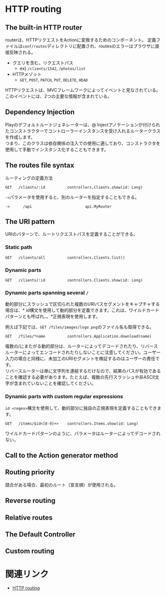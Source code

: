 # HTTP routing

## The built-in HTTP router
routerは、HTTPリクエストをActionに変換するためのコンポーネント。 
定義ファイルは`conf/routes`ディレクトリに配置され、routesのエラーはブラウザに直接反映される。  

- クエリを含む、リクエストパス
  - ex) `/clients/1542`, `/photos/list`
- HTTPメゾット
  - `GET`, `POST`, `PATCH`, `PUT`, `DELETE`, `HEAD` 

HTTPリクエストは、MVCフレームワークによってイベントと見なされている。このイベントには、2つの主要な情報が含まれている。  


## Dependency Injection
Playのデフォルトルートジェネレーターは、@ Injectアノテーションが付けられたコンストラクターでコントローラーインスタンスを受け入れるルータークラスを作成します。  
つまり、このクラスは依存関係の注入での使用に適しており、コンストラクタを使用して手動でインスタンス化することもできます。


## The routes file syntax
ルーティングの定義方法  
```
GET   /clients/:id          controllers.Clients.show(id: Long)
```

`->`パラメータを使用すると、別のルーターを指定することもできる。  
```
->      /api                        api.MyRouter
```

## The URI pattern
URIのパターンで、ルートリクエストパスを定義することができる。  

### Static path
```
GET   /clients/all          controllers.Clients.list()
```

### Dynamic parts
```
GET   /clients/:id          controllers.Clients.show(id: Long)
```

### Dynamic parts spanning several `/` 
動的部分にスラッシュで区切られた複数のURIパスセグメントをキャプチャする場合は、* id構文を使用して動的部分を定義できます。これは、ワイルドカードパターンとも呼ばれ、。*正規表現を使用します。

例えば下記では、`GET /files/images/logo.png`のファイル名も取得できる。  
```
GET   /files/*name          controllers.Application.download(name)
```
複数の/にまたがる動的部分は、ルーターによってデコードされたり、リバースルーターによってエンコードされたりしないことに注意してください。ユーザー入力の場合と同様に、未加工のURIセグメントを検証するのはユーザーの責任です。  
リバースルーターは単に文字列を連結するだけなので、結果のパスが有効であることを確認する必要があります。たとえば、複数の先行スラッシュや非ASCII文字が含まれていないことを確認してください。  

### Dynamic parts with custom regular expressions
`id <regex>`構文を使用して、動的部分に独自の正規表現を定義することもできます。  

```
GET   /items/$id<[0-9]+>    controllers.Items.show(id: Long)
```
ワイルドカードパターンのように、パラメータはルーターによってデコードされない。  


## Call to the Action generator method

## Routing priority
競合がある場合、最初のルート（宣言順）が使用される。  

## Reverse routing

## Relative routes

## The Default Controller

## Custom routing


# 関連リンク
- [HTTP routing](https://www.playframework.com/documentation/2.8.x/ScalaRouting)
